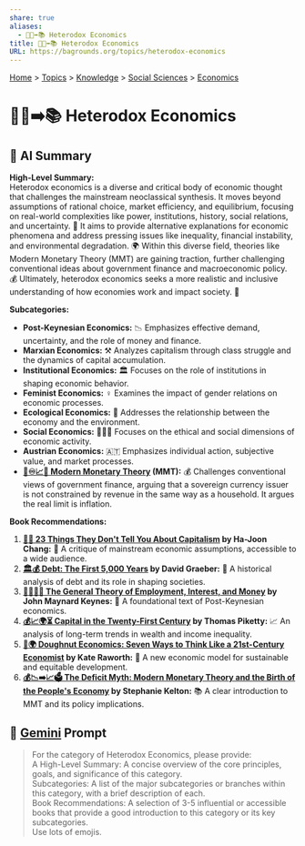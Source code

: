 ```yaml
---
share: true
aliases:
  - 🤔🚫➡️📚 Heterodox Economics
title: 🤔🚫➡️📚 Heterodox Economics
URL: https://bagrounds.org/topics/heterodox-economics
---
```

[Home](../index.md) > [Topics](./index.md) > [Knowledge](./a-hierarchical-view-of-human-knowledge.md) > [Social Sciences](./social-sciences.md) > [Economics](./economics.md)  
# 🤔🚫➡️📚 Heterodox Economics  
## 🤖 AI Summary  
**High-Level Summary:**  
Heterodox economics is a diverse and critical body of economic thought that challenges the mainstream neoclassical synthesis. It moves beyond assumptions of rational choice, market efficiency, and equilibrium, focusing on real-world complexities like power, institutions, history, social relations, and uncertainty. 🧐 It aims to provide alternative explanations for economic phenomena and address pressing issues like inequality, financial instability, and environmental degradation. 🌍 Within this diverse field, theories like Modern Monetary Theory (MMT) are gaining traction, further challenging conventional ideas about government finance and macroeconomic policy. 💰 Ultimately, heterodox economics seeks a more realistic and inclusive understanding of how economies work and impact society. 🤝  
  
**Subcategories:**  
* **Post-Keynesian Economics:** 📉 Emphasizes effective demand, uncertainty, and the role of money and finance.  
* **Marxian Economics:** ⚒️ Analyzes capitalism through class struggle and the dynamics of capital accumulation.  
* **Institutional Economics:** 🏛️ Focuses on the role of institutions in shaping economic behavior.  
* **Feminist Economics:** ♀️ Examines the impact of gender relations on economic processes.  
* **Ecological Economics:** 🌿 Addresses the relationship between the economy and the environment.  
* **Social Economics:** 🧑‍🤝‍🧑 Focuses on the ethical and social dimensions of economic activity.  
* **Austrian Economics:** 🇦🇹 Emphasizes individual action, subjective value, and market processes.  
* **[🏦♾️📈💸 Modern Monetary Theory](./modern-monetary-theory.md) (MMT):** 💰 Challenges conventional views of government finance, arguing that a sovereign currency issuer is not constrained by revenue in the same way as a household. It argues the real limit is inflation.  
  
**Book Recommendations:**  
1. **[🤫🤑 23 Things They Don't Tell You About Capitalism](../books/23-things-they-dont-tell-you-about-capitalism.md) by Ha-Joon Chang:** 📖 A critique of mainstream economic assumptions, accessible to a wide audience.  
2. **[🏛️💰 Debt: The First 5,000 Years](../books/debt-the-first-5000-years.md) by David Graeber:** 📜 A historical analysis of debt and its role in shaping societies.  
3. **[🧑‍💼🏦💸 The General Theory of Employment, Interest, and Money](../books/the-general-theory-of-employment-interest-and-money.md) by John Maynard Keynes:** 🔑 A foundational text of Post-Keynesian economics.  
4. **[💰📈🌍⏳ Capital in the Twenty-First Century](../books/capital-in-the-twenty-first-century.md) by Thomas Piketty:** 📈 An analysis of long-term trends in wealth and income inequality.  
5. **[🍩🌍 Doughnut Economics: Seven Ways to Think Like a 21st-Century Economist](../books/doughnut-economics-seven-ways-to-think-like-a-21st-century-economist.md) by Kate Raworth:** 🍩 A new economic model for sustainable and equitable development.  
6. **[💰📉➡️📈🗳️ The Deficit Myth: Modern Monetary Theory and the Birth of the People's Economy](../books/the-deficit-myth.md) by Stephanie Kelton:** 📚 A clear introduction to MMT and its policy implications.  
  
## 💬 [Gemini](https://gemini.google.com/app) Prompt  
> For the category of Heterodox Economics, please provide:  
A High-Level Summary: A concise overview of the core principles, goals, and significance of this category.  
Subcategories: A list of the major subcategories or branches within this category, with a brief description of each.  
Book Recommendations: A selection of 3-5 influential or accessible books that provide a good introduction to this category or its key subcategories.  
Use lots of emojis.
